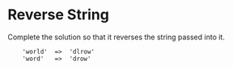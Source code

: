 # Reverse String

Complete the solution so that it reverses the string passed into it.

```
    'world'  =>  'dlrow'
    'word'   =>  'drow'
```